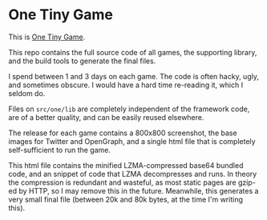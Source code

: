 One Tiny Game
=============

This is [One Tiny Game](https://one.fserb.com).

This repo contains the full source code of all games, the supporting library,
and the build tools to generate the final files.

I spend between 1 and 3 days on each game. The code is often hacky, ugly, and
sometimes obscure. I would have a hard time re-reading it, which I seldom do.

Files on `src/one/lib` are completely independent of the framework code,
are of a better quality, and can be easily reused elsewhere.

The release for each game contains a 800x800 screenshot, the base images for
Twitter and OpenGraph, and a single html file that is completely self-sufficient
to run the game.

This html file contains the minified LZMA-compressed base64 bundled code, and an
snippet of code that LZMA decompresses and runs. In theory the compression
is redundant and wasteful, as most static pages are gzip-ed by HTTP, so I may
remove this in the future. Meanwhile, this generates a very small final file
(between 20k and 80k bytes, at the time I'm writing this).
